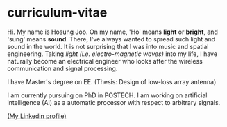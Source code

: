 # curriculum-vitae
Hi. My name is Hosung Joo. On my name, 'Ho' means <b>light</b> or <b>bright</b>, and 'sung' means <b>sound</b>. There, I've always wanted to spread such light and sound in the world. It is not surprising that I was into music and spatial engineering. Taking <i>light (i.e. electro-magnetic waves)</i> into my life, I have naturally become an electrical engineer who looks after the wireless communication and signal processing.

I have Master's degree on EE. (Thesis: Design of low-loss array antenna)

I am currently pursuing on PhD in POSTECH. I am working on artificial intelligence (AI) as a automatic processor with respect to arbitrary signals.

<a href="https://www.linkedin.com/in/hosung-joo-a74168227/">(My Linkedin profile)</a>
